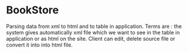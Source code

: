 # BookStore
Parsing data from xml to html and to table in application.
Terms are :
the system gives automatically xml file which we want to see in the table in application or as html on the site.
Client can edit, delete source file or convert it into into html file.
